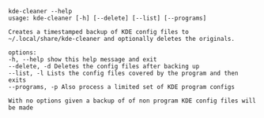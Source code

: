 

    kde-cleaner --help  
    usage: kde-cleaner [-h] [--delete] [--list] [--programs]  
      
    Creates a timestamped backup of KDE config files to ~/.local/share/kde-cleaner and optionally deletes the originals.  
      
    options:  
    -h, --help show this help message and exit  
    --delete, -d Deletes the config files after backing up  
    --list, -l Lists the config files covered by the program and then exits  
    --programs, -p Also process a limited set of KDE program configs  
      
    With no options given a backup of of non program KDE config files will be made

